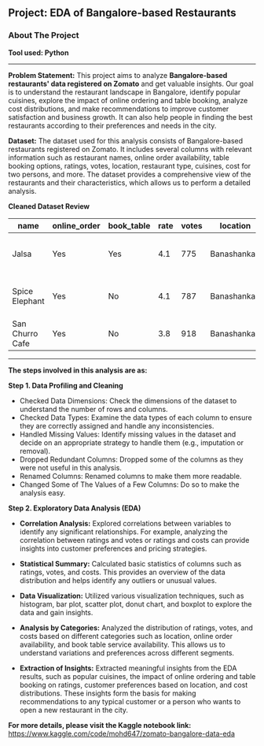 
## Project: EDA of Bangalore-based Restaurants
### About The Project
**Tool used: Python**

---
**Problem Statement:** 
This project aims to analyze **Bangalore-based restaurants' data registered on Zomato** and get valuable insights. Our goal is to understand the restaurant landscape in Bangalore, identify popular cuisines, explore the impact of online ordering and table booking, analyze cost distributions, and make recommendations to improve customer satisfaction and business growth. It can also help people in finding the best restaurants according to their preferences and needs in the city.

**Dataset:** 
The dataset used for this analysis consists of Bangalore-based restaurants registered on Zomato. It includes several columns with relevant information such as restaurant names, online order availability, table booking options, ratings, votes, location, restaurant type, cuisines, cost for two persons, and more. The dataset provides a comprehensive view of the restaurants and their characteristics, which allows us to perform a detailed analysis.


**Cleaned Dataset Review**

| name              | online_order | book_table | rate | votes | location      | rest_type       | cuisines                            | cost2persons | type   |
|-------------------|--------------|------------|------|-------|---------------|-----------------|-------------------------------------|--------------|--------|
| Jalsa             | Yes          | Yes        | 4.1  | 775   | Banashankari  | Casual Dining   | North Indian, Mughlai, Chinese       | 800.0        | Buffet |
| Spice Elephant    | Yes          | No         | 4.1  | 787   | Banashankari  | Casual Dining   | Chinese, North Indian, Thai          | 800.0        | Buffet |
| San Churro Cafe   | Yes          | No         | 3.8  | 918   | Banashankari  | others          | Cafe, Mexican, Italian               | 800.0        | Buffet |



---
**The steps involved in this analysis are as:**

**Step 1. Data Profiling and Cleaning**
- Checked Data Dimensions: Check the dimensions of the dataset to understand the number of rows and columns.
- Checked Data Types: Examine the data types of each column to ensure they are correctly assigned and handle any inconsistencies.
- Handled Missing Values: Identify missing values in the dataset and decide on an appropriate strategy to handle them (e.g., imputation or removal).
- Dropped Redundant Columns: Dropped some of the columns as they were not useful in this analysis.
- Renamed Columns: Renamed columns to make them more readable.
- Changed Some of The Values of a Few Columns: Do so to make the analysis easy.

 
**Step 2. Exploratory Data Analysis (EDA)**

- **Correlation Analysis:** Explored correlations between variables to identify any significant relationships. For example, analyzing the correlation between ratings and votes or ratings and costs can provide insights into customer preferences and pricing strategies.
  
- **Statistical Summary:** Calculated basic statistics of columns such as ratings, votes, and costs. This provides an overview of the data distribution and helps identify any outliers or unusual values.

- **Data Visualization:** Utilized various visualization techniques, such as histogram, bar plot, scatter plot, donut chart, and boxplot to explore the data and gain insights.
  
- **Analysis by Categories:** Analyzed the distribution of ratings, votes, and costs based on different categories such as location, online order availability, and book table service availability. This allows us to understand variations and preferences across different segments.

- **Extraction of Insights:** Extracted meaningful insights from the EDA results, such as popular cuisines, the impact of online ordering and table booking on ratings, customer preferences based on location, and cost distributions. These insights form the basis for making recommendations to any typical customer or a person who wants to open a new restaurant in the city.



**For more details, please visit the Kaggle notebook link:** https://www.kaggle.com/code/mohd647/zomato-bangalore-data-eda
